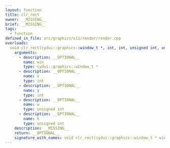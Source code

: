 ```yaml
---
layout: function
title: clr_rect
owner: __MISSING__
brief: __MISSING__
tags:
  - function
defined_in_file: src/graphics/x11/render/render.cpp
overloads:
  void clr_rect(cydui::graphics::window_t *, int, int, unsigned int, unsigned int):
    arguments:
      - description: __OPTIONAL__
        name: win
        type: cydui::graphics::window_t *
      - description: __OPTIONAL__
        name: x
        type: int
      - description: __OPTIONAL__
        name: y
        type: int
      - description: __OPTIONAL__
        name: w
        type: unsigned int
      - description: __OPTIONAL__
        name: h
        type: unsigned int
    description: __MISSING__
    return: __OPTIONAL__
    signature_with_names: void clr_rect(cydui::graphics::window_t * win, int x, int y, unsigned int w, unsigned int h)
---
```

